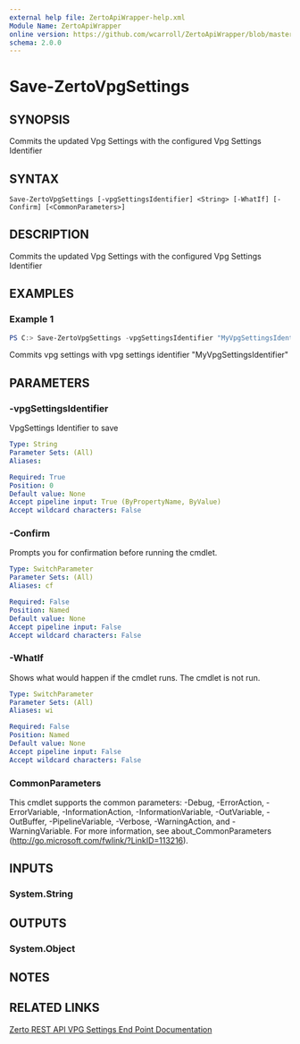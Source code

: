 ```yaml
---
external help file: ZertoApiWrapper-help.xml
Module Name: ZertoApiWrapper
online version: https://github.com/wcarroll/ZertoApiWrapper/blob/master/docs/Save-ZertoVpgSettings.md
schema: 2.0.0
---
```


# Save-ZertoVpgSettings

## SYNOPSIS
Commits the updated Vpg Settings with the configured Vpg Settings Identifier

## SYNTAX

```
Save-ZertoVpgSettings [-vpgSettingsIdentifier] <String> [-WhatIf] [-Confirm] [<CommonParameters>]
```

## DESCRIPTION
Commits the updated Vpg Settings with the configured Vpg Settings Identifier

## EXAMPLES

### Example 1
```powershell
PS C:> Save-ZertoVpgSettings -vpgSettingsIdentifier "MyVpgSettingsIdentifier"
```

Commits vpg settings with vpg settings identifier "MyVpgSettingsIdentifier"

## PARAMETERS

### -vpgSettingsIdentifier
VpgSettings Identifier to save

```yaml
Type: String
Parameter Sets: (All)
Aliases:

Required: True
Position: 0
Default value: None
Accept pipeline input: True (ByPropertyName, ByValue)
Accept wildcard characters: False
```

### -Confirm
Prompts you for confirmation before running the cmdlet.

```yaml
Type: SwitchParameter
Parameter Sets: (All)
Aliases: cf

Required: False
Position: Named
Default value: None
Accept pipeline input: False
Accept wildcard characters: False
```

### -WhatIf
Shows what would happen if the cmdlet runs.
The cmdlet is not run.

```yaml
Type: SwitchParameter
Parameter Sets: (All)
Aliases: wi

Required: False
Position: Named
Default value: None
Accept pipeline input: False
Accept wildcard characters: False
```

### CommonParameters
This cmdlet supports the common parameters: -Debug, -ErrorAction, -ErrorVariable, -InformationAction, -InformationVariable, -OutVariable, -OutBuffer, -PipelineVariable, -Verbose, -WarningAction, and -WarningVariable. For more information, see about_CommonParameters (http://go.microsoft.com/fwlink/?LinkID=113216).

## INPUTS

### System.String
## OUTPUTS

### System.Object
## NOTES

## RELATED LINKS

[Zerto REST API VPG Settings End Point Documentation](http://s3.amazonaws.com/zertodownload_docs/Latest/Zerto%20Virtual%20Replication%20Zerto%20Virtual%20Manager%20%28ZVM%29%20-%20vSphere%20Online%20Help/RestfulAPIs/StatusAPIs.5.108.html#)
